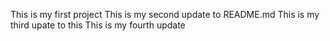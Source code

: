 This is my first project
This is my second update to README.md
This is my third upate to this
This is my fourth update 